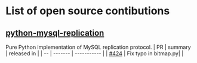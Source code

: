 # List of open source contibutions
## [python-mysql-replication](https://github.com/noplay/python-mysql-replication)
Pure Python implementation of MySQL replication protocol.
| PR | summary | released in |
| -- | ------- | ----------- |
| [#424](https://github.com/julien-duponchelle/python-mysql-replication/pull/424) | Fix typo in bitmap.py| []() |
